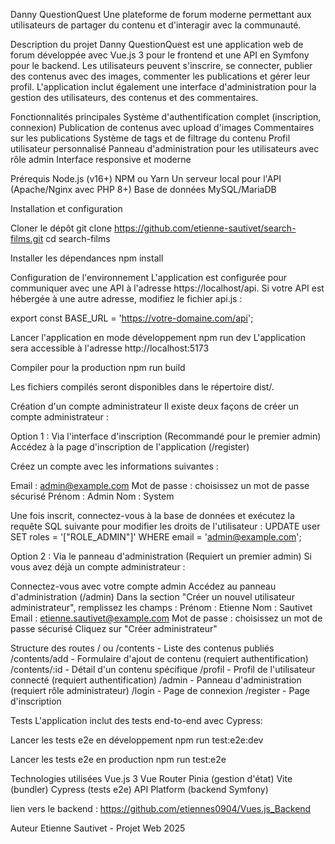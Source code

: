 Danny QuestionQuest Une plateforme de forum moderne permettant aux utilisateurs de partager du contenu et d'interagir avec la communauté.

Description du projet Danny QuestionQuest est une application web de forum développée avec Vue.js 3 pour le frontend et une API en Symfony pour le backend. Les utilisateurs peuvent s'inscrire, se connecter, publier des contenus avec des images, commenter les publications et gérer leur profil. L'application inclut également une interface d'administration pour la gestion des utilisateurs, des contenus et des commentaires.

Fonctionnalités principales Système d'authentification complet (inscription, connexion) Publication de contenus avec upload d'images Commentaires sur les publications Système de tags et de filtrage du contenu Profil utilisateur personnalisé Panneau d'administration pour les utilisateurs avec rôle admin Interface responsive et moderne

Prérequis Node.js (v16+) NPM ou Yarn Un serveur local pour l'API (Apache/Nginx avec PHP 8+) Base de données MySQL/MariaDB

Installation et configuration

Cloner le dépôt git clone https://github.com/etienne-sautivet/search-films.git cd search-films

Installer les dépendances npm install

Configuration de l'environnement L'application est configurée pour communiquer avec une API à l'adresse https://localhost/api. Si votre API est hébergée à une autre adresse, modifiez le fichier api.js :

export const BASE_URL = 'https://votre-domaine.com/api';

Lancer l'application en mode développement npm run dev L'application sera accessible à l'adresse http://localhost:5173

Compiler pour la production npm run build

Les fichiers compilés seront disponibles dans le répertoire dist/.

Création d'un compte administrateur Il existe deux façons de créer un compte administrateur :

Option 1 : Via l'interface d'inscription (Recommandé pour le premier admin) Accédez à la page d'inscription de l'application (/register)

Créez un compte avec les informations suivantes :

Email : admin@example.com Mot de passe : choisissez un mot de passe sécurisé Prénom : Admin Nom : System

Une fois inscrit, connectez-vous à la base de données et exécutez la requête SQL suivante pour modifier les droits de l'utilisateur : UPDATE user SET roles = '["ROLE_ADMIN"]' WHERE email = 'admin@example.com';

Option 2 : Via le panneau d'administration (Requiert un premier admin) Si vous avez déjà un compte administrateur :

Connectez-vous avec votre compte admin Accédez au panneau d'administration (/admin) Dans la section "Créer un nouvel utilisateur administrateur", remplissez les champs : Prénom : Etienne Nom : Sautivet Email : etienne.sautivet@example.com Mot de passe : choisissez un mot de passe sécurisé Cliquez sur "Créer administrateur"

Structure des routes / ou /contents - Liste des contenus publiés /contents/add - Formulaire d'ajout de contenu (requiert authentification) /contents/:id - Détail d'un contenu spécifique /profil - Profil de l'utilisateur connecté (requiert authentification) /admin - Panneau d'administration (requiert rôle administrateur) /login - Page de connexion /register - Page d'inscription

Tests L'application inclut des tests end-to-end avec Cypress:

Lancer les tests e2e en développement
npm run test:e2e:dev

Lancer les tests e2e en production
npm run test:e2e

Technologies utilisées Vue.js 3 Vue Router Pinia (gestion d'état) Vite (bundler) Cypress (tests e2e) API Platform (backend Symfony) 

lien vers le backend : https://github.com/etiennes0904/Vues.js_Backend

Auteur Etienne Sautivet - Projet Web 2025
